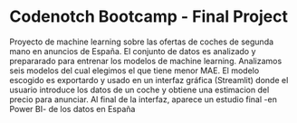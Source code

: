 # Codenotch Bootcamp - Final Project
Proyecto de machine learning sobre las ofertas de coches de segunda mano en anuncios de España. 
El conjunto de datos es analizado y prepararado para entrenar los modelos de machine learning. 
Analizamos seis modelos del cual elegimos el que tiene menor MAE. 
El modelo escogido es exportardo y usado en un interfaz gráfica (Streamlit) donde el usuario introduce los datos de un coche y obtiene una estimacion del precio para anunciar. 
Al final de la interfaz, aparece un estudio final -en Power BI- de los datos en España
